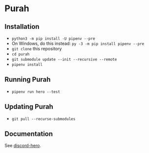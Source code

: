 # Purah

## Installation

- `python3 -m pip install -U pipenv --pre`
- On Windows, do this instead: `py -3 -m pip install pipenv --pre`
- `git clone` this repository
- `cd purah`
- `git submodule update --init --recursive --remote`
- `pipenv install`

## Running Purah

- `pipenv run hero --test`

## Updating Purah

- `git pull --recurse-submodules`

## Documentation

See [discord-hero](https://github.com/monospacedmagic/discord-hero).
